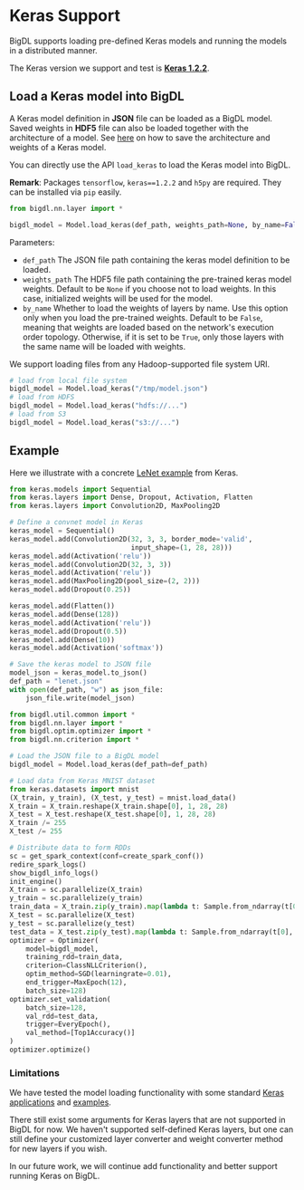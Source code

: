 # **Keras Support**

BigDL supports loading pre-defined Keras models and running the models in a distributed manner.

The Keras version we support and test is [__Keras 1.2.2__](https://faroit.github.io/keras-docs/1.2.2/).

## **Load a Keras model into BigDL**

A Keras model definition in __JSON__ file can be loaded as a BigDL model.
Saved weights in __HDF5__ file can also be loaded together with the architecture of a model.
See [here](https://faroit.github.io/keras-docs/1.2.2/getting-started/faq/#how-can-i-save-a-keras-model) on how to save the architecture and weights of a Keras model.

You can directly use the API `load_keras` to load the Keras model into BigDL.

__Remark__: Packages `tensorflow`, `keras==1.2.2` and `h5py` are required. They can be installed via `pip` easily.

```python
from bigdl.nn.layer import *

bigdl_model = Model.load_keras(def_path, weights_path=None, by_name=False)
```
Parameters:

* `def_path` The JSON file path containing the keras model definition to be loaded.
* `weights_path`  The HDF5 file path containing the pre-trained keras model weights. Default to be `None` if you choose not to load weights. In this case, initialized weights will be used for the model.
* `by_name`  Whether to load the weights of layers by name. Use this option only when you load the pre-trained weights. Default to be `False`, meaning that  weights are loaded based on the network's execution order topology. Otherwise, if it is set to be `True`, only those layers with the same name will be loaded with weights.

We support loading files from any Hadoop-supported file system URI.
```python
# load from local file system
bigdl_model = Model.load_keras("/tmp/model.json")
# load from HDFS
bigdl_model = Model.load_keras("hdfs://...")
# load from S3
bigdl_model = Model.load_keras("s3://...")
```

## **Example**

Here we illustrate with a concrete [LeNet example](https://github.com/fchollet/keras/blob/1.2.2/examples/mnist_cnn.py) from Keras.

```python
from keras.models import Sequential
from keras.layers import Dense, Dropout, Activation, Flatten
from keras.layers import Convolution2D, MaxPooling2D

# Define a convnet model in Keras
keras_model = Sequential()
keras_model.add(Convolution2D(32, 3, 3, border_mode='valid',
                              input_shape=(1, 28, 28)))
keras_model.add(Activation('relu'))
keras_model.add(Convolution2D(32, 3, 3))
keras_model.add(Activation('relu'))
keras_model.add(MaxPooling2D(pool_size=(2, 2)))
keras_model.add(Dropout(0.25))

keras_model.add(Flatten())
keras_model.add(Dense(128))
keras_model.add(Activation('relu'))
keras_model.add(Dropout(0.5))
keras_model.add(Dense(10))
keras_model.add(Activation('softmax'))

# Save the keras model to JSON file
model_json = keras_model.to_json()
def_path = "lenet.json"
with open(def_path, "w") as json_file:
    json_file.write(model_json)

from bigdl.util.common import *
from bigdl.nn.layer import *
from bigdl.optim.optimizer import *
from bigdl.nn.criterion import *

# Load the JSON file to a BigDL model
bigdl_model = Model.load_keras(def_path=def_path)

# Load data from Keras MNIST dataset
from keras.datasets import mnist
(X_train, y_train), (X_test, y_test) = mnist.load_data()
X_train = X_train.reshape(X_train.shape[0], 1, 28, 28)
X_test = X_test.reshape(X_test.shape[0], 1, 28, 28)
X_train /= 255
X_test /= 255

# Distribute data to form RDDs
sc = get_spark_context(conf=create_spark_conf())
redire_spark_logs()
show_bigdl_info_logs()
init_engine()
X_train = sc.parallelize(X_train)
y_train = sc.parallelize(y_train)
train_data = X_train.zip(y_train).map(lambda t: Sample.from_ndarray(t[0], t[1] + 1))
X_test = sc.parallelize(X_test)
y_test = sc.parallelize(y_test)
test_data = X_test.zip(y_test).map(lambda t: Sample.from_ndarray(t[0], t[1] + 1))
optimizer = Optimizer(
    model=bigdl_model,
    training_rdd=train_data,
    criterion=ClassNLLCriterion(),
    optim_method=SGD(learningrate=0.01),
    end_trigger=MaxEpoch(12),
    batch_size=128)
optimizer.set_validation(
    batch_size=128,
    val_rdd=test_data,
    trigger=EveryEpoch(),
    val_method=[Top1Accuracy()]
)
optimizer.optimize()
```

### **Limitations**
We have tested the model loading functionality with some standard [Keras applications](https://faroit.github.io/keras-docs/1.2.2/applications/) and [examples](https://github.com/fchollet/keras/tree/1.2.2/examples).

There still exist some arguments for Keras layers that are not supported in BigDL for now. We haven't supported self-defined Keras layers, but one can still define your customized layer converter and weight converter method for new layers if you wish.

In our future work, we will continue add functionality and better support running Keras on BigDL.